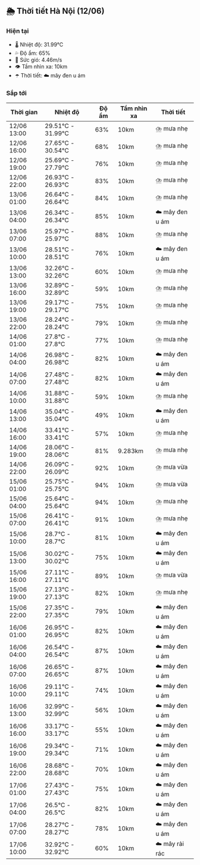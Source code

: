 ## 🌦️ Thời tiết Hà Nội (12/06)

### Hiện tại

- 🌡️ Nhiệt độ: 31.99℃
- 💦 Độ ẩm: 65%
- 💨 Sức gió: 4.46m/s
- 👁️ Tầm nhìn xa: 10km
- ☂️ Thời tiết: ☁️ mây đen u ám

### Sắp tới

| Thời gian | Nhiệt độ | Độ ẩm | Tầm nhìn xa | Thời tiết |
| --- | --- | --- | --- | --- |
| 12/06 13:00 | 29.51℃ - 31.99℃ | 63% | 10km | ⛈️ mưa nhẹ |
| 12/06 16:00 | 27.65℃ - 30.54℃ | 68% | 10km | ⛈️ mưa nhẹ |
| 12/06 19:00 | 25.69℃ - 27.79℃ | 76% | 10km | ⛈️ mưa nhẹ |
| 12/06 22:00 | 26.93℃ - 26.93℃ | 83% | 10km | ⛈️ mưa nhẹ |
| 13/06 01:00 | 26.64℃ - 26.64℃ | 84% | 10km | ⛈️ mưa nhẹ |
| 13/06 04:00 | 26.34℃ - 26.34℃ | 85% | 10km | ☁️ mây đen u ám |
| 13/06 07:00 | 25.97℃ - 25.97℃ | 88% | 10km | ⛈️ mưa nhẹ |
| 13/06 10:00 | 28.51℃ - 28.51℃ | 76% | 10km | ☁️ mây đen u ám |
| 13/06 13:00 | 32.26℃ - 32.26℃ | 60% | 10km | ⛈️ mưa nhẹ |
| 13/06 16:00 | 32.89℃ - 32.89℃ | 59% | 10km | ⛈️ mưa nhẹ |
| 13/06 19:00 | 29.17℃ - 29.17℃ | 75% | 10km | ⛈️ mưa nhẹ |
| 13/06 22:00 | 28.24℃ - 28.24℃ | 79% | 10km | ⛈️ mưa nhẹ |
| 14/06 01:00 | 27.8℃ - 27.8℃ | 77% | 10km | ⛈️ mưa nhẹ |
| 14/06 04:00 | 26.98℃ - 26.98℃ | 82% | 10km | ☁️ mây đen u ám |
| 14/06 07:00 | 27.48℃ - 27.48℃ | 82% | 10km | ☁️ mây đen u ám |
| 14/06 10:00 | 31.88℃ - 31.88℃ | 59% | 10km | ⛈️ mưa nhẹ |
| 14/06 13:00 | 35.04℃ - 35.04℃ | 49% | 10km | ☁️ mây đen u ám |
| 14/06 16:00 | 33.41℃ - 33.41℃ | 57% | 10km | ⛈️ mưa nhẹ |
| 14/06 19:00 | 28.06℃ - 28.06℃ | 81% | 9.283km | ⛈️ mưa nhẹ |
| 14/06 22:00 | 26.09℃ - 26.09℃ | 92% | 10km | ⛈️ mưa vừa |
| 15/06 01:00 | 25.75℃ - 25.75℃ | 94% | 10km | ⛈️ mưa vừa |
| 15/06 04:00 | 25.64℃ - 25.64℃ | 94% | 10km | ⛈️ mưa nhẹ |
| 15/06 07:00 | 26.41℃ - 26.41℃ | 91% | 10km | ⛈️ mưa nhẹ |
| 15/06 10:00 | 28.7℃ - 28.7℃ | 81% | 10km | ☁️ mây đen u ám |
| 15/06 13:00 | 30.02℃ - 30.02℃ | 75% | 10km | ☁️ mây đen u ám |
| 15/06 16:00 | 27.11℃ - 27.11℃ | 89% | 10km | ⛈️ mưa vừa |
| 15/06 19:00 | 27.13℃ - 27.13℃ | 82% | 10km | ⛈️ mưa nhẹ |
| 15/06 22:00 | 27.35℃ - 27.35℃ | 79% | 10km | ☁️ mây đen u ám |
| 16/06 01:00 | 26.95℃ - 26.95℃ | 82% | 10km | ☁️ mây đen u ám |
| 16/06 04:00 | 26.54℃ - 26.54℃ | 87% | 10km | ☁️ mây đen u ám |
| 16/06 07:00 | 26.65℃ - 26.65℃ | 87% | 10km | ☁️ mây đen u ám |
| 16/06 10:00 | 29.11℃ - 29.11℃ | 74% | 10km | ☁️ mây đen u ám |
| 16/06 13:00 | 32.99℃ - 32.99℃ | 56% | 10km | ☁️ mây đen u ám |
| 16/06 16:00 | 33.17℃ - 33.17℃ | 55% | 10km | ☁️ mây đen u ám |
| 16/06 19:00 | 29.34℃ - 29.34℃ | 71% | 10km | ☁️ mây đen u ám |
| 16/06 22:00 | 28.68℃ - 28.68℃ | 70% | 10km | ☁️ mây đen u ám |
| 17/06 01:00 | 27.43℃ - 27.43℃ | 75% | 10km | ☁️ mây đen u ám |
| 17/06 04:00 | 26.5℃ - 26.5℃ | 82% | 10km | ☁️ mây đen u ám |
| 17/06 07:00 | 28.27℃ - 28.27℃ | 78% | 10km | ☁️ mây đen u ám |
| 17/06 10:00 | 32.92℃ - 32.92℃ | 60% | 10km | ☁️ mây rải rác |
